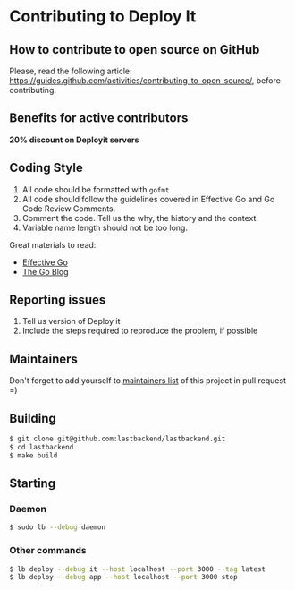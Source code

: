 # Contributing to Deploy It

## How to contribute to open source on GitHub

Please, read the following article: https://guides.github.com/activities/contributing-to-open-source/, before contributing.

## Benefits for active contributors

**20% discount on Deployit servers**

## Coding Style

1. All code should be formatted with `gofmt`
2. All code should follow the guidelines covered in Effective Go and Go Code Review Comments.
3. Comment the code. Tell us the why, the history and the context.
4. Variable name length should not be too long.

Great materials to read:
* [Effective Go](https://golang.org/doc/effective_go.html)
* [The Go Blog](https://blog.golang.org)

## Reporting issues

1. Tell us version of Deploy it
2. Include the steps required to reproduce the problem, if possible

## Maintainers

Don't forget to add yourself to [maintainers list](https://github.com/lastbackend/lastbackend/blob/master/CONTRIBUTING.md) of this project in pull request =)

## Building

```bash
$ git clone git@github.com:lastbackend/lastbackend.git
$ cd lastbackend
$ make build
```

## Starting

### Daemon

```bash
$ sudo lb --debug daemon
```

### Other commands

```bash
$ lb deploy --debug it --host localhost --port 3000 --tag latest
$ lb deploy --debug app --host localhost --port 3000 stop
```


